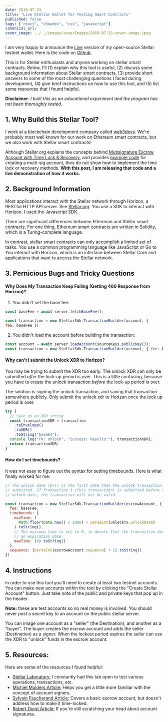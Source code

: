 ```yaml
---
date: 2019-07-23
title: "Live Stellar Wallet for Testing Smart Contracts"
published: false
tags: ["react", "showdev", "css", "javascript"]
canonical_url:
cover_image: ../../images/coverImages/2019-07-23-cover-image.jpeg
---
```


I am very happy to announce the [Live](https://stellar-wallet.netlify.com) version of my open-source Stellar testnet wallet. Here is the code on [Github](https://github.com/edezekiel/stellar-wallet).

This is for Stellar enthusiasts and anyone working on stellar smart contracts. Below, I'll (1) explain why this tool is useful, (2) discuss some background information about Stellar smart contracts, (3) provide short answers to some of the most challenging questions I faced during development, (4) give brief instructions on how to use this tool, and (5) list some resources that I found helpful.

**Disclaimer**: _I built this as an educational experiment and the program has not been thoroughly tested._

## 1. Why Build this Stellar Tool?

I work at a blockchain development company called [web3devs](https://web3devs.com/). We're probably most well known for our work on Ethereum smart contracts, but we also work with Stellar smart contracts!

Although Stellar.org explains the concepts behind [Mutisignature Escrow Account with Time Lock & Recovery](https://www.stellar.org/developers/guides/walkthroughs/stellar-smart-contracts.html), and provides [example code](https://www.stellar.org/developers/js-stellar-base/reference/base-examples.html) for creating a multi-sig account, they do not show how to implement the time lock or recovery methods. **With this post, I am releasing that code and a live demonstration of how it works.**

## 2. Background Information

Most applications interact with the Stellar network through Horizon, a RESTful HTTP API server. See [Stellar.org](https://www.stellar.org/developers/guides/get-started/). You use a SDK to interact with Horizon. I used the Javascript SDK.

There are significant differences between Ethereum and Stellar smart contracts. For one thing, Ethereum smart contracts are written in Solidity, which is a Turing-complete language.

In contrast, stellar smart contracts can only accomplish a limited set of tasks. You use a common programming language like JavaScript or Go to You interact with Horizon, which is an interface between Stellar Core and applications that want to access the Stellar network.

## 3. Pernicious Bugs and Tricky Questions

#### Why Does My Transaction Keep Failing (Getting 400 Response from Horizon)?

1.  You didn't set the base fee:

```javascript
const baseFee = await server.fetchBaseFee();

const transaction = new StellarSdk.TransactionBuilder(account, {
fee: baseFee })
```

2.  You didn't load the account before building the transaction:

```javascript
const account = await server.loadAccount(sourceKeys.publicKey());
const transaction = new StellarSdk.TransactionBuilder(account, { fee: baseFee })
```

#### Why can't I submit the Unlock XDR to Horizon?

You may be trying to submit the XDR too early. The unlock XDR can only be submitted _after_ the lock-up period is over. This is a little confusing, because you have to create the unlock transaction _before_ the lock-up period is over.

The solution is signing the unlock transaction, and saving that transaction somewhere publicly. Only submit the unlock xdr to Horizon once the lock up period is over.

```javascript
try {
  // Save as an XDR string
  const transactionXDR = transaction
    .toEnvelope()
    .toXDR()
    .toString("base64");
  console.log("FN: unlock", "Success! Results:"), transactionXDR);
  return transactionXDR;
}
```

#### How do I set timebounds?

It was not easy to figure out the syntax for setting timebounds. Here is what finally worked for me:

```javascript
// The unlock date (D+T) is the first date that the unlock transaction can be
// submitted. If Transaction 3 (this transaction) is submitted before the
// unlock date, the transaction will not be valid.

const transaction = new StellarSdk.TransactionBuilder(escrowAccount, {
  fee: baseFee,
  timebounds: {
    minTime: (
      Math.floor(Date.now() / 1000) + parseInt(unlockTx.unlockDate)
    ).toString(),
    // The maximum time is set to 0, to denote that the transaction does not have
    // an expiration date.
    maxTime: (0).toString()
  },
  sequence: (parseInt(escrowAccount.sequence) + 1).toString()
})
```

## 4. Instructions

In order to use this tool you'll need to create at least two testnet accounts. You can make new accounts within the tool by clicking the "Create Stellar Account" button. Just take note of the public and private keys that pop up in the header.

**Note:** these are test accounts so no real money is involved. You should never post a secret key to an account on the public stellar server.

You can image one account as a "seller" (the Destination), and another as a "buyer". The buyer creates the escrow account and adds the seller (Destination) as a signer. When the lockout period expires the seller can use the XDR to "unlock" funds in the escrow account.

## 5. Resources:

Here are some of the resources I found helpful:

- [Stellar Laboratory:](https://www.stellar.org/laboratory/) I constantly had this tab open to test various operations, transactions, etc.
- [Michiel Mulders Article:](https://medium.com/wearetheledger/stellar-escrow-smart-contract-development-4c43ef32ac4b) Helps you get a little more familiar with the concept of account signers.
- [Sylvain Faucherand Article:](https://medium.com/coinmonks/simple-escrow-contract-using-stellar-67aa799f7db) Covers a basic escrow account, but doesn't address how to make it time-locked.
- [Robert Durst Article:](https://hackernoon.com/i-just-wrote-a-stellar-smart-contract-pt-2-lets-dive-a-little-deeper-a8dae19b9d0a) If you're still scratching your head about account signatures.
